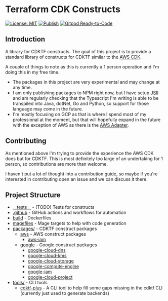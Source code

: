 # Terraform CDK Constructs

[![License: MIT](https://img.shields.io/badge/License-MIT-yellow.svg)](https://raw.githubusercontent.com/strongishllama/terraform-cdk-constructs/main/LICENSE)
[![Publish](https://github.com/strongishllama/terraform-cdk-constructs/actions/workflows/publish.yaml/badge.svg)](https://github.com/strongishllama/terraform-cdk-constructs/actions/workflows/publish.yaml)
[![Gitpod Ready-to-Code](https://img.shields.io/badge/Gitpod-ready--to--code-blue?logo=gitpod)](https://gitpod.io/#https://github.com/strongishllama/terraform-cdk-constructs)

## Introduction

A library for CDKTF constructs. The goal of this project is to provide a standard library of constructs for CDKTF similar to the [AWS CDK](https://github.com/aws/aws-cdk).

A couple of things to note as this is currently a 1 person operation and I'm doing this in my free time.

- The packages in this project are very experimental and may change at any time.
- I am only publishing packages to NPM right now, but I have setup [JSII](https://github.com/aws/jsii) and am regularly checking that the Typescript I'm writing is able to be transpiled into Java, dotNet, Go and Python, so support for those language may come in the future.
- I'm mostly focusing on GCP as that is where I spend most of my professional at the moment, but that will hopefully expand in the future with the exception of AWS as there is the [AWS Adapter](https://developer.hashicorp.com/terraform/cdktf/create-and-deploy/aws-adapter).

## Contributing

As mentioned above I'm trying to provide the experience the AWS CDK does but for CDKTF. This is most definitely too large of an undertaking for 1 person, so contributions are more than welcome.

I haven't put a lot of thought into a contribution guide, so maybe if you're interested in contributing open an issue and we can discuss it there.

## Project Structure

- [\_\_tests\_\_](https://github.com/strongishllama/terraform-cdk-constructs/tree/main/__tests__) - (TODO) Tests for constructs
- [.github](https://github.com/strongishllama/terraform-cdk-constructs/tree/main/.github) - GitHub actions and workflows for automation
- [build](https://github.com/strongishllama/terraform-cdk-constructs/tree/main/build) - Dockerfiles
- [magefiles](https://github.com/strongishllama/terraform-cdk-constructs/tree/main/magefiles) - Mage targets to help with code generation
- [packages/](https://github.com/strongishllama/terraform-cdk-constructs/tree/main/packages) - CDKTF construct packages
  - [aws](https://github.com/strongishllama/terraform-cdk-constructs/tree/main/packages/aws) - AWS construct packages
    - [aws-iam](https://github.com/strongishllama/terraform-cdk-constructs/tree/main/packages/aws/iam)
  - [google](https://github.com/strongishllama/terraform-cdk-constructs/tree/main/packages/google) - Google construct packages
    - [google-cloud-dns](https://github.com/strongishllama/terraform-cdk-constructs/tree/main/packages/google/cloud-dns)
    - [google-cloud-kms](https://github.com/strongishllama/terraform-cdk-constructs/tree/main/packages/google/cloud-kms)
    - [google-cloud-storage](https://github.com/strongishllama/terraform-cdk-constructs/tree/main/packages/google/cloud-storage)
    - [google-compute-engine](https://github.com/strongishllama/terraform-cdk-constructs/tree/main/packages/google/compute-engine)
    - [google-iam](https://github.com/strongishllama/terraform-cdk-constructs/tree/main/packages/google/iam)
    - [google-cloud-project](https://github.com/strongishllama/terraform-cdk-constructs/tree/main/packages/google/project)
- [tools/](https://github.com/strongishllama/terraform-cdk-constructs/tree/main/tools) - CLI tools
  - [cdktf-plus](https://github.com/strongishllama/terraform-cdk-constructs/tree/main/tools/cdktf-plus) - A CLI tool to help fill some gaps missing in the cdktf CLI (currently just used to generate backends)
